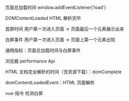 <!-- @format -->

页面总加载时间
window.addEventListener('load')

DOMContentLoaded HTML 解析完毕

首屏时间
用户第一次进入页面 -> 页面最后一个元素展示出来

白屏事件
用户第一次进入页面 -> 页面上第一个元素出现

通用指标：页面总加载时间与白屏事件

浏览器 performance Api

HTML 文档完全解析的时间（含资源下载）：domComplete

domContentLoadedEvent：HTML 页面解析

vue-指令 检测白屏

